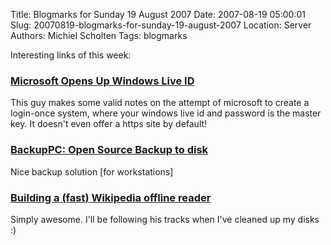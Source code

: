 Title: Blogmarks for Sunday 19 August 2007
Date: 2007-08-19 05:00:01
Slug: 20070819-blogmarks-for-sunday-19-august-2007
Location: Server
Authors: Michiel Scholten
Tags: blogmarks

<p>Interesting links of this week:</p>
<h3><a href="http://developers.slashdot.org/comments.pl?sid=272217&amp;cid=20257709">Microsoft Opens Up Windows Live ID</a></h3>
<p>This guy makes some valid notes on the attempt of microsoft to create a login-once system, where your windows live id and password is the master key. It doesn't even offer a https site by default!</p>
<h3><a href="http://backuppc.sourceforge.net/">BackupPC: Open Source Backup to disk</a></h3>
<p>Nice backup solution [for workstations]</p>
<h3><a href="http://www.softlab.ntua.gr/~ttsiod/buildWikipediaOffline.html">Building a (fast) Wikipedia offline reader</a></h3>
<p>Simply awesome. I'll be following his tracks when I've cleaned up my disks :)</p>
